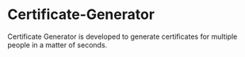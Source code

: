 # Certificate-Generator
Certificate Generator is developed to generate certificates for multiple people in a matter of seconds.
